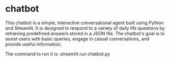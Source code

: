 # chatbot
This chatbot is a simple, interactive conversational agent built using Python and Streamlit. It is designed to respond to a variety of daily life questions by retrieving predefined answers stored in a JSON file. The chatbot's goal is to assist users with basic queries, engage in casual conversations, and provide useful information.

The command to run it is:
streamlit run chatbot.py
